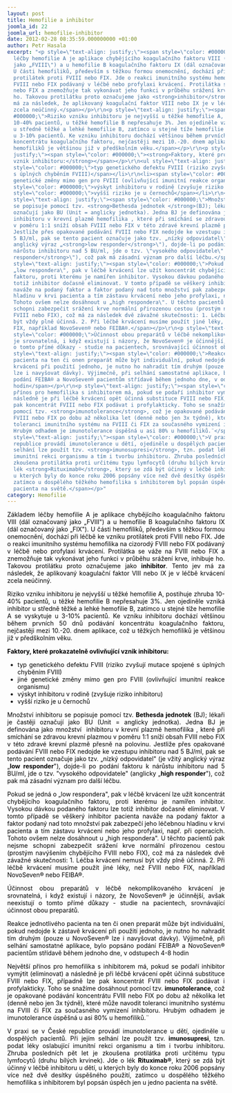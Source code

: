 ```yaml
---
layout: post
title: Hemofilie a inhibitor
joomla_id: 22
joomla_url: hemofilie-inhibitor
date: 2012-02-28 08:35:59.000000000 +01:00
author: Petr Hasala
excerpt: "<p style=\"text-align: justify;\"><span style=\"color: #000000;\">Základem
  léčby hemofilie A je aplikace chybějícího koagulačního faktoru VIII (dál označovaný
  jako „FVIII\") a u hemofilie B koagulačního faktoru IX (dál označovaný jako „FIX\").
  U části hemofiliků, především s těžkou formou onemocnění, dochází při léčbě ke vzniku
  protilátek proti FVIII nebo FIX. Jde o reakci imunitního systému hemofilika na cizorodý
  FVIII nebo FIX podávaný v léčbě nebo profylaxi krvácení. Protilátka se váže na FVIII
  nebo FIX a znemožňuje tak vykonávat jeho funkci v průběhu srážení krve, inhibuje
  ho. Takovou protilátku proto označujeme jako <strong>inhibitor</strong>. Tento jev
  má za následek, že aplikovaný koagulační faktor VIII nebo IX je v léčbě krvácení
  zcela neúčinný.</span></p>\r\n<p style=\"text-align: justify;\"><span style=\"color:
  #000000;\">Riziko vzniku inhibitoru je nejvyšší u těžké hemofilie A, postihuje zhruba
  10-40% pacientů, u těžké hemofilie B nepřesahuje 3%. Jen ojediněle vzniká inhibitor
  u středně těžké a lehké hemofilie B, zatímco u stejné tíže hemofilie A se vyskytuje
  u 3-10% pacientů. Ke vzniku inhibitoru dochází většinou během prvních 50 dnů podávání
  koncentrátu koagulačního faktoru, nejčastěji mezi 10.-20. dnem aplikace, což u těžkých
  hemofiliků je většinou již v předškolním věku.</span></p>\r\n<p style=\"text-align:
  justify;\"><span style=\"color: #000000;\"><strong>Faktory, které prokazatelně ovlivňující
  vznik inhibitoru:</strong></span></p>\r\n<ul style=\"text-align: justify;\">\r\n<li><span
  style=\"color: #000000;\">typ genetického defektu FVIII (riziko zvyšují mutace spojené
  s úplných chyběním FVIII)</span></li>\r\n<li><span style=\"color: #000000;\">jiné
  genetické změny mimo gen pro FVIII (ovlivňující imunitní reakce organismu)</span></li>\r\n<li><span
  style=\"color: #000000;\">výskyt inhibitoru v rodině (zvyšuje riziko inhibitoru)</span></li>\r\n<li><span
  style=\"color: #000000;\">vyšší riziko je u černochů</span></li>\r\n</ul>\r\n<p
  style=\"text-align: justify;\"><span style=\"color: #000000;\">Množství inhibitoru
  se popisuje pomocí tzv. <strong>Bethesda jednotek </strong>(BJ); lékaři je častěji
  označují jako BU (Unit = anglicky jednotka). Jedna BJ je definována jako množství 
  inhibitoru v krevní plazmě hemofilika , které při smíchání se zdravou krevní plazmou
  v poměru 1:1 sníží obsah FVIII nebo FIX v této zdravé krevní plazmě přesně na polovinu.
  Jestliže přes opakované podávání FVIII nebo FIX nedojde ke vzestupu inhibitoru nad
  5 BJ/ml, pak se tento pacient označuje jako tzv. „nízký odpovidatel\" (je vžitý
  anglický výraz „<strong>low responder</strong>\"), dojde-li po podání faktoru k
  nárůstu inhibitoru nad 5 BU/ml, jde o tzv. \"vysokého odpovidatele\" (anglicky „<strong>high
  responder</strong>\"), což pak má zásadní význam pro další léčbu.</span></p>\r\n<p
  style=\"text-align: justify;\"><span style=\"color: #000000;\">Pokud se jedná o
  „low respondera\", pak v léčbě krvácení lze užít koncentrát chybějícího koagulačního
  faktoru, proti kterému je namířen inhibitor. Vysokou dávkou podaného faktoru lze
  totiž inhibitor dočasně eliminovat. V tomto případě se věškerý inhibitor pacienta
  naváže na podaný faktor a faktor podaný nad toto množství pak zabezpečí jeho léčebnou
  hladinu v krvi pacienta a tím zástavu krvácení nebo jeho profylaxi, např. při operacích.
  Tohoto ovšem nelze dosáhnout u „high respondera\". U těchto pacientů pak nejsme
  schopni zabezpečit srážení krve normální přirozenou cestou (prostým navýšením chybějícího
  FVIII nebo FIX), což má za následek dvě závažné skutečnosti: 1. Léčba krvácení nemusí
  být vždy plně účinná. 2. Při léčbě krvácení musíme použít jiné léky, než FVIII nebo
  FIX, například NovoSeven® nebo FEIBA®.</span></p>\r\n<p style=\"text-align: justify;\"><span
  style=\"color: #000000;\">Účinnost obou preparátů v léčbě nekomplikovaného krvácení
  je srovnatelná, i když existují i názory, že NovoSeven® je účinnější, avšak neexistují
  o tomto přímé důkazy - studie na pacientech, srovnávající účinnost obou preparátů.</span></p>\r\n<p
  style=\"text-align: justify;\"><span style=\"color: #000000;\">Reakce jednotlivého
  pacienta na ten či onen preparát může být individuální, pokud nedojde k zástavě
  krvácení při použití jednoho, je nutno ho nahradit tím druhým (pouze u NovoSeven®
  lze i navyšovat dávky). Výjimečně, při selhání samostatné aplikace, bylo popsáno
  podání FEIBA® a NovoSeven® pacientům střídavě během jednoho dne, v odstupech 4-8
  hodin</span></p>\r\n<p style=\"text-align: justify;\"><span style=\"color: #000000;\">Největší
  přínos pro hemofilika s inhibitorem má, pokud se podaří inhibitor vymýtit (eliminovat) a
  následně je při léčbě krvácení opět účinná substituce FVIII nebo FIX, případně lze
  pak koncentrát FVIII nebo FIX podávat i profylakticky. Toho se snažíme dosáhnout
  pomocí tzv. <strong>imunotolerance</strong>, což je opakované podávání koncentrátu
  FVIII nebo FIX po dobu až několika let (denně nebo jen 3x týdně), které může navodit
  toleranci imunitního systému na FVIII či FIX za současného vymizení inhibitoru.
  Hrubým odhadem je imunotolerance úspěšná u asi 80% u hemofiliků.¨</span></p>\r\n<p
  style=\"text-align: justify;\"><span style=\"color: #000000;\">V praxi se v České
  republice provádí imunotolerance u dětí, ojediněle u dospělých pacientů. Při jejím
  selhání lze použít tzv. <strong>imunosupresi</strong>, tzn. podat léky oslabující
  imunitní rekci organismu a tím i tvorbu inhibitoru. Zhruba posledních pět let je
  zkoušena protilátka proti určitému typu lymfocytů (druhu bílých krvinek). Jde o
  lék <strong>Rituximab®</strong>, který se zdá být účinný v léčbě inhibitoru u dětí,
  u kterých byly do konce roku 2006 popsány více než dvě desítky úspěšného použití,
  zatímco u dospělého těžkého hemofilika s inhibitorem byl popsán úspěch jen u jedno
  pacienta na světě.</span></p>"
category: Hemofilie
---
```

<p style="text-align: justify;"><span style="color: #000000;">Základem léčby hemofilie A je aplikace chybějícího koagulačního faktoru VIII (dál označovaný jako „FVIII") a u hemofilie B koagulačního faktoru IX (dál označovaný jako „FIX"). U části hemofiliků, především s těžkou formou onemocnění, dochází při léčbě ke vzniku protilátek proti FVIII nebo FIX. Jde o reakci imunitního systému hemofilika na cizorodý FVIII nebo FIX podávaný v léčbě nebo profylaxi krvácení. Protilátka se váže na FVIII nebo FIX a znemožňuje tak vykonávat jeho funkci v průběhu srážení krve, inhibuje ho. Takovou protilátku proto označujeme jako <strong>inhibitor</strong>. Tento jev má za následek, že aplikovaný koagulační faktor VIII nebo IX je v léčbě krvácení zcela neúčinný.</span></p>
<p style="text-align: justify;"><span style="color: #000000;">Riziko vzniku inhibitoru je nejvyšší u těžké hemofilie A, postihuje zhruba 10-40% pacientů, u těžké hemofilie B nepřesahuje 3%. Jen ojediněle vzniká inhibitor u středně těžké a lehké hemofilie B, zatímco u stejné tíže hemofilie A se vyskytuje u 3-10% pacientů. Ke vzniku inhibitoru dochází většinou během prvních 50 dnů podávání koncentrátu koagulačního faktoru, nejčastěji mezi 10.-20. dnem aplikace, což u těžkých hemofiliků je většinou již v předškolním věku.</span></p>
<p style="text-align: justify;"><span style="color: #000000;"><strong>Faktory, které prokazatelně ovlivňující vznik inhibitoru:</strong></span></p>
<ul style="text-align: justify;">
<li><span style="color: #000000;">typ genetického defektu FVIII (riziko zvyšují mutace spojené s úplných chyběním FVIII)</span></li>
<li><span style="color: #000000;">jiné genetické změny mimo gen pro FVIII (ovlivňující imunitní reakce organismu)</span></li>
<li><span style="color: #000000;">výskyt inhibitoru v rodině (zvyšuje riziko inhibitoru)</span></li>
<li><span style="color: #000000;">vyšší riziko je u černochů</span></li>
</ul>
<p style="text-align: justify;"><span style="color: #000000;">Množství inhibitoru se popisuje pomocí tzv. <strong>Bethesda jednotek </strong>(BJ); lékaři je častěji označují jako BU (Unit = anglicky jednotka). Jedna BJ je definována jako množství  inhibitoru v krevní plazmě hemofilika , které při smíchání se zdravou krevní plazmou v poměru 1:1 sníží obsah FVIII nebo FIX v této zdravé krevní plazmě přesně na polovinu. Jestliže přes opakované podávání FVIII nebo FIX nedojde ke vzestupu inhibitoru nad 5 BJ/ml, pak se tento pacient označuje jako tzv. „nízký odpovidatel" (je vžitý anglický výraz „<strong>low responder</strong>"), dojde-li po podání faktoru k nárůstu inhibitoru nad 5 BU/ml, jde o tzv. "vysokého odpovidatele" (anglicky „<strong>high responder</strong>"), což pak má zásadní význam pro další léčbu.</span></p>
<p style="text-align: justify;"><span style="color: #000000;">Pokud se jedná o „low respondera", pak v léčbě krvácení lze užít koncentrát chybějícího koagulačního faktoru, proti kterému je namířen inhibitor. Vysokou dávkou podaného faktoru lze totiž inhibitor dočasně eliminovat. V tomto případě se věškerý inhibitor pacienta naváže na podaný faktor a faktor podaný nad toto množství pak zabezpečí jeho léčebnou hladinu v krvi pacienta a tím zástavu krvácení nebo jeho profylaxi, např. při operacích. Tohoto ovšem nelze dosáhnout u „high respondera". U těchto pacientů pak nejsme schopni zabezpečit srážení krve normální přirozenou cestou (prostým navýšením chybějícího FVIII nebo FIX), což má za následek dvě závažné skutečnosti: 1. Léčba krvácení nemusí být vždy plně účinná. 2. Při léčbě krvácení musíme použít jiné léky, než FVIII nebo FIX, například NovoSeven® nebo FEIBA®.</span></p>
<p style="text-align: justify;"><span style="color: #000000;">Účinnost obou preparátů v léčbě nekomplikovaného krvácení je srovnatelná, i když existují i názory, že NovoSeven® je účinnější, avšak neexistují o tomto přímé důkazy - studie na pacientech, srovnávající účinnost obou preparátů.</span></p>
<p style="text-align: justify;"><span style="color: #000000;">Reakce jednotlivého pacienta na ten či onen preparát může být individuální, pokud nedojde k zástavě krvácení při použití jednoho, je nutno ho nahradit tím druhým (pouze u NovoSeven® lze i navyšovat dávky). Výjimečně, při selhání samostatné aplikace, bylo popsáno podání FEIBA® a NovoSeven® pacientům střídavě během jednoho dne, v odstupech 4-8 hodin</span></p>
<p style="text-align: justify;"><span style="color: #000000;">Největší přínos pro hemofilika s inhibitorem má, pokud se podaří inhibitor vymýtit (eliminovat) a následně je při léčbě krvácení opět účinná substituce FVIII nebo FIX, případně lze pak koncentrát FVIII nebo FIX podávat i profylakticky. Toho se snažíme dosáhnout pomocí tzv. <strong>imunotolerance</strong>, což je opakované podávání koncentrátu FVIII nebo FIX po dobu až několika let (denně nebo jen 3x týdně), které může navodit toleranci imunitního systému na FVIII či FIX za současného vymizení inhibitoru. Hrubým odhadem je imunotolerance úspěšná u asi 80% u hemofiliků.¨</span></p>
<p style="text-align: justify;"><span style="color: #000000;">V praxi se v České republice provádí imunotolerance u dětí, ojediněle u dospělých pacientů. Při jejím selhání lze použít tzv. <strong>imunosupresi</strong>, tzn. podat léky oslabující imunitní rekci organismu a tím i tvorbu inhibitoru. Zhruba posledních pět let je zkoušena protilátka proti určitému typu lymfocytů (druhu bílých krvinek). Jde o lék <strong>Rituximab®</strong>, který se zdá být účinný v léčbě inhibitoru u dětí, u kterých byly do konce roku 2006 popsány více než dvě desítky úspěšného použití, zatímco u dospělého těžkého hemofilika s inhibitorem byl popsán úspěch jen u jedno pacienta na světě.</span></p>
